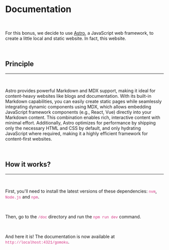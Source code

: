 <style>
	code {
		font-family: 'Courier New', Courier, monospace;
		color: #d63384;
	}
</style>

# Documentation

<br>

For this bonus, we decide to use [Astro](https://astro.build/), a JavaScript web framework, to create a little local and static website. In fact, this website.

<br>

## Principle

---

<br>

Astro provides powerful Markdown and MDX support, making it ideal for content-heavy websites like blogs and documentation. With its built-in Markdown capabilities, you can easily create static pages while seamlessly integrating dynamic components using MDX, which allows embedding JavaScript framework components (e.g., React, Vue) directly into your Markdown content. This combination enables rich, interactive content with minimal effort. Additionally, Astro optimizes for performance by shipping only the necessary HTML and CSS by default, and only hydrating JavaScript where required, making it a highly efficient framework for content-first websites.

<br>

## How it works?

---

<br>

First, you'll need to install the latest versions of these dependencies: `nvm`, `Node.js` and `npm`.

<br>

Then, go to the `/doc` directory and run the `npm run dev` command.

<br>

And here it is! The documentation is now available at `http://localhost:4321/gomoku`.
